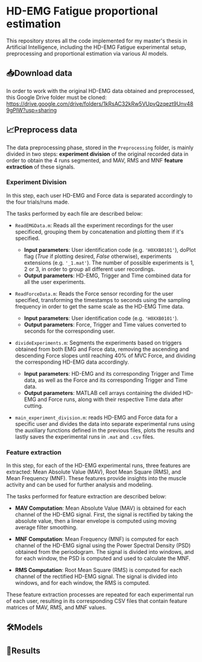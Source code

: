 # HD-EMG Fatigue proportional estimation
This repository stores all the code implemented for my master's thesis in Artificial Intelligence, including the HD-EMG Fatigue experimental setup, preprocessing and proportional estimation via various AI models.

## 📥Download data
In order to work with the original HD-EMG data obtained and preprocessed, this Google Drive folder must be cloned: 
https://drive.google.com/drive/folders/1kRsAC32kRw5VUpvQzqezt9Unv489gPIW?usp=sharing

## 📈Preprocess data

The data preprocessing phase, stored in the `Preprocessing` folder, is mainly divided in two steps: **experiment division** of the original recorded data in order to obtain the 4 runs segmented, and MAV, RMS and MNF **feature extraction** of these signals.

###  Experiment Division
In this step, each user HD-EMG and Force data is separated accordingly to the four trials/runs made.

The tasks performed by each file are described below:

- `ReadEMGData.m`: Reads all the experiment recordings for the user specificed, grouping them by concatenation and plotting them if it's specified.
  - **Input parameters**: User identification code (e.g. `'H0XXB0101'`), doPlot flag (*True* if plotting desired, *False* otherwise), experiments extensions (e.g. `'_1.mat'`). The number of possible experiments is 1, 2 or 3, in order to group all different user recordings.
  - **Output parameters**: HD-EMG, Trigger and Time combined data for all the user experiments. 
    
- `ReadForceData.m`: Reads the Force sensor recording for the user specified, transforming the timestamps to seconds using the sampling frequency in order to get the same scale as the HD-EMG Time data.
  - **Input parameters**: User identification code (e.g. `'H0XXB0101'`).
  - **Output parameters**: Force, Trigger and Time values converted to seconds for the corresponding user. 
    
- `divideExperiments.m`: Segments the experiments based on triggers obtained from both EMG and Force data, removing the ascending and descending Force slopes until reaching 40% of MVC Force, and dividing the corresponding HD-EMG data accordingly.
  - **Input parameters**: HD-EMG and its corresponding Trigger and Time data, as well as the Force and its corresponding Trigger and Time data.
  - **Output parameters**: MATLAB cell arrays containing the divided HD-EMG and Force runs, along with their respective Time data after cutting.
    
- `main_experiment_division.m`: reads HD-EMG and Force data for a specific user and divides the data into separate experimental runs using the auxiliary functions defined in the previous files, plots the results and lastly saves the experimental runs in `.mat` and `.csv` files.

### Feature extraction

In this step, for each of the HD-EMG experimental runs, three features are extracted: Mean Absolute Value (MAV), Root Mean Square (RMS), and Mean Frequency (MNF). These features provide insights into the muscle activity and can be used for further analysis and modeling.

The tasks performed for feature extraction are described below:

- **MAV Computation**: Mean Absolute Value (MAV) is obtained for each channel of the HD-EMG signal. First, the signal is rectified by taking the absolute value, then a linear envelope is computed using moving average filter smoothing.

- **MNF Computation**: Mean Frequency (MNF) is computed for each channel of the HD-EMG signal using the Power Spectral Density (PSD) obtained from the periodogram. The signal is divided into windows, and for each window, the PSD is computed and used to calculate the MNF. 

- **RMS Computation**: Root Mean Square (RMS) is computed for each channel of the rectified HD-EMG signal. The signal is divided into windows, and for each window, the RMS is computed. 

These feature extraction processes are repeated for each experimental run of each user, resulting in its corresponding CSV files that contain feature matrices of MAV, RMS, and MNF values.

## 🛠️Models

## 📏Results

